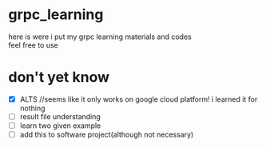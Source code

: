 # grpc_learning
here is were i put my grpc learning materials and codes<br>
feel free to use
# don't yet know
- [x] ALTS //seems like it only works on google cloud platform! i learned it for nothing
- [ ] result file understanding
- [ ] learn two given example
- [ ] add this to software project(although not necessary)